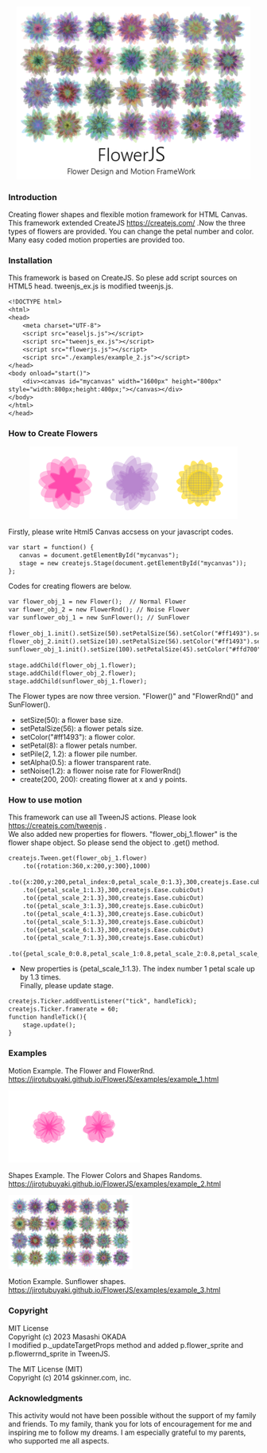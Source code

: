 <p align="center"><img width="470px" src="https://raw.githubusercontent.com/jirotubuyaki/jirotubuyaki.github.io/master/gimp/profile.png"></p>

### Introduction
Creating flower shapes and flexible motion framework for HTML Canvas. This framework extended CreateJS https://createjs.com/ .Now the three types of flowers are provided. You can change the petal number and color. Many easy coded motion properties are provided too. 

### Installation
This framework is based on CreateJS. So plese add script sources on HTML5 head.
tweenjs_ex.js is modified tweenjs.js.
```
<!DOCTYPE html>
<html>
<head>
	<meta charset="UTF-8">
	<script src="easeljs.js"></script>
	<script src="tweenjs_ex.js"></script>
	<script src="flowerjs.js"></script>
	<script src="./examples/example_2.js"></script>
</head>
<body onload="start()">
	<div><canvas id="mycanvas" width="1600px" height="800px" style="width:800px;height:400px;"></canvas></div>
</body>
</html>
</head>
```

### How to Create Flowers 
<p align="center"><img width="420px" src="https://raw.githubusercontent.com/jirotubuyaki/jirotubuyaki.github.io/master/gimp/screen_flower_1.png"></p>

Firstly, please write Html5 Canvas accsess on your javascript codes.
```
var start = function() {
   canvas = document.getElementById("mycanvas");
   stage = new createjs.Stage(document.getElementById("mycanvas"));
};
```   

Codes for creating flowers are below.
```
var flower_obj_1 = new Flower();  // Normal Flower
var flower_obj_2 = new FlowerRnd(); // Noise Flower
var sunflower_obj_1 = new SunFlower(); // SunFlower

flower_obj_1.init().setSize(50).setPetalSize(56).setColor("#ff1493").setPetal(8).setPile(2,1.2).setAlpha(0.5).create(200,200);
flower_obj_2.init().setSize(10).setPetalSize(56).setColor("#ff1493").setPetal(8).setPile(3,1.2).setAlpha(0.5).setNoise(1.2).create(500,200);
sunflower_obj_1.init().setSize(100).setPetalSize(45).setColor("#ffd700").setColorLine("#999").setPetal(16).setPile(2,1.2).setAlpha(0.6).create(900,200);

stage.addChild(flower_obj_1.flower);
stage.addChild(flower_obj_2.flower);
stage.addChild(sunflower_obj_1.flower);
``` 

The Flower types are now three version. "Flower()" and "FlowerRnd()" and SunFlower().
* setSize(50): a flower base size.
* setPetalSize(56): a flower petals size.
* setColor("#ff1493"): a flower color.
* setPetal(8): a flower petals number.
* setPile(2, 1.2): a flower pile number.
* setAlpha(0.5): a flower transparent rate.
* setNoise(1.2): a flower noise rate for FlowerRnd()
* create(200, 200): creating flower at x and y points.

### How to use motion
This framework can use all TweenJS actions. Please look https://createjs.com/tweenjs .  
We also added new properties for flowers. "flower_obj_1.flower" is the flower shape object. So please send the object to .get() method. 

``` 
createjs.Tween.get(flower_obj_1.flower)
    .to({rotation:360,x:200,y:300},1000)
    .to({x:200,y:200,petal_index:0,petal_scale_0:1.3},300,createjs.Ease.cubicOut)
    .to({petal_scale_1:1.3},300,createjs.Ease.cubicOut)
    .to({petal_scale_2:1.3},300,createjs.Ease.cubicOut)
    .to({petal_scale_3:1.3},300,createjs.Ease.cubicOut)
    .to({petal_scale_4:1.3},300,createjs.Ease.cubicOut)
    .to({petal_scale_5:1.3},300,createjs.Ease.cubicOut)
    .to({petal_scale_6:1.3},300,createjs.Ease.cubicOut)
    .to({petal_scale_7:1.3},300,createjs.Ease.cubicOut)
    .to({petal_scale_0:0.8,petal_scale_1:0.8,petal_scale_2:0.8,petal_scale_3:0.8,petal_scale_4:0.8,petal_scale_5:0.8,petal_scale_6:0.8,petal_scale_7:0.8},600,createjs.Ease.cubicOut);
``` 

* New properties is {petal_scale_1:1.3}. The index number 1 petal scale up by 1.3 times.  
Finally, please update stage.

``` 
createjs.Ticker.addEventListener("tick", handleTick);
createjs.Ticker.framerate = 60;
function handleTick(){      
    stage.update();
}
``` 

### Examples

Motion Example. The Flower and FlowerRnd.  
https://jirotubuyaki.github.io/FlowerJS/examples/example_1.html  
<p align="left"><img src="https://raw.githubusercontent.com/jirotubuyaki/jirotubuyaki.github.io/master/gimp/example_1.png"></p>
 
Shapes Example. The Flower Colors and Shapes Randoms.  
https://jirotubuyaki.github.io/FlowerJS/examples/example_2.html  
<p align="left"><img width="250px" src="https://raw.githubusercontent.com/jirotubuyaki/jirotubuyaki.github.io/master/gimp/profile_2.png"></p>

Motion Example. Sunflower shapes.  
https://jirotubuyaki.github.io/FlowerJS/examples/example_3.html  


### Copyright
MIT License  
Copyright (c) 2023 Masashi OKADA  
I modified p._updateTargetProps method and added p.flower_sprite and p.flowerrnd_sprite in TweenJS.  
  
The MIT License (MIT)  
Copyright (c) 2014 gskinner.com, inc.  

### Acknowledgments
This activity would not have been possible without the support of my family and friends. To my family, thank you for lots of encouragement for me and inspiring me to follow my dreams. I am especially grateful to my parents, who supported me all aspects.
